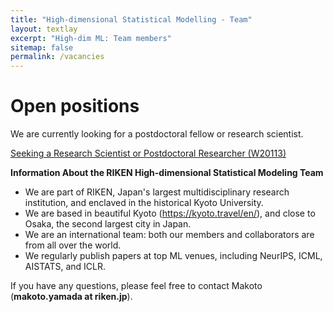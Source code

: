 ```yaml
---
title: "High-dimensional Statistical Modelling - Team"
layout: textlay
excerpt: "High-dim ML: Team members"
sitemap: false
permalink: /vacancies
---
```


# Open positions

We are currently looking for a postdoctoral fellow or research scientist.  

[Seeking a Research Scientist or Postdoctoral Researcher (W20113)](https://www.riken.jp/en/careers/researchers/20201016_4/index.html)

**Information About the RIKEN High-dimensional Statistical Modeling Team**
- We are part of RIKEN, Japan's largest multidisciplinary research institution, and enclaved in the historical Kyoto University.
- We are based in beautiful Kyoto (https://kyoto.travel/en/), and close to Osaka, the second largest city in Japan.
- We are an international team: both our members and collaborators are from all over the world.
- We regularly publish papers at top ML venues, including NeurIPS, ICML, AISTATS, and ICLR.

If you have any questions, please feel free to contact Makoto (**makoto.yamada at riken.jp**).




